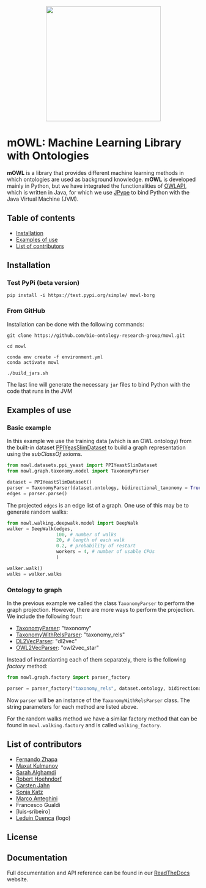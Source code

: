 <p align="center">
  <img src= "https://github.com/bio-ontology-research-group/mowl/blob/master/docs/source/mowl_black_background_colors_2048x2048px.png?raw=true" width="300"/>
</p>
  
# mOWL: Machine Learning Library with Ontologies

**mOWL** is a library that provides different machine learning methods in which ontologies are used as background knowledge. **mOWL** is developed 
mainly in Python, but we have integrated the functionalities of [OWLAPI](https://github.com/owlcs/owlapi), which is written in Java, for which we use [JPype](https://jpype.readthedocs.io/en/latest/) to bind Python with the Java Virtual Machine (JVM).


## Table of contents
  - [Installation](#installation)
  - [Examples of use](#examples-of-use)
  - [List of contributors](#list-of-contributors)


## Installation

### Test PyPi (beta version)

```
pip install -i https://test.pypi.org/simple/ mowl-borg
```

### From GitHub
Installation can be done with the following commands:

```
git clone https://github.com/bio-ontology-research-group/mowl.git

cd mowl

conda env create -f environment.yml
conda activate mowl

./build_jars.sh
```

The last line will generate the necessary `jar` files to bind Python with the code that runs in the JVM

## Examples of use

### Basic example

In this example we use the training data (which is an OWL ontology) from the built-in dataset [PPIYeasSlimDataset](https://mowl.readthedocs.io/en/latest/api/datasets/index.html#mowl.datasets.ppi_yeast.PPIYeastSlimDataset) to build a graph representation using the _subClassOf_ axioms.

```python
from mowl.datasets.ppi_yeast import PPIYeastSlimDataset
from mowl.graph.taxonomy.model import TaxonomyParser

dataset = PPIYeastSlimDataset()
parser = TaxonomyParser(dataset.ontology, bidirectional_taxonomy = True)
edges = parser.parse()
```
The projected `edges` is an edge list of a graph. One use of this may be to generate random walks:

```python
from mowl.walking.deepwalk.model import DeepWalk
walker = DeepWalk(edges,
	              100, # number of walks
				  20, # length of each walk
				  0.2, # probability of restart
				  workers = 4, # number of usable CPUs
				  )

walker.walk()
walks = walker.walks
```

### Ontology to graph

In the previous example we called the class `TaxonomyParser` to perform the graph projection. However, there are more ways to perform the projection. We include the following four:

* [TaxonomyParser](https://mowl.readthedocs.io/en/latest/api/graph/index.html#subclass-hierarchy): "taxonomy"
* [TaxonomyWithRelsParser](https://mowl.readthedocs.io/en/latest/api/graph/index.html#subclass-hierarchy-with-relations): "taxonomy_rels"
* [DL2VecParser](https://mowl.readthedocs.io/en/latest/api/graph/index.html#dl2vec-graph): "dl2vec"
* [OWL2VecParser](https://mowl.readthedocs.io/en/latest/api/graph/index.html#dl2vec-graph): "owl2vec_star"

Instead of instantianting each of them separately, there is the following _factory_ method:
```python
from mowl.graph.factory import parser_factory

parser = parser_factory("taxonomy_rels", dataset.ontology, bidirectional_taxonomy = True)
```
Now `parser` will be an instance of the `TaxonomyWithRelsParser` class. The string parameters for each method are listed above.

For the random walks method we have a similar factory method that can be found in `mowl.walking.factory` and is called `walking_factory`.


## List of contributors

* [Fernando Zhapa](https://github.com/ferzcam)
* [Maxat Kulmanov](https://github.com/coolmaksat)
* [Sarah Alghamdi](https://github.com/smalghamdi)
* [Robert Hoehndorf](https://github.com/leechuck)
* [Carsten Jahn](https://github.com/carsten-jahn)
* [Sonja Katz](https://github.com/sonjakatz)
* [Marco Anteghini](https://github.com/MarcoAnteghini)
* Francesco Gualdi
* [luis-sribeiro]
* [Leduin Cuenca](https://github.com/leduin) (logo)

## License

## Documentation

Full documentation and API reference can be found in our [ReadTheDocs](https://mowl.readthedocs.io/en/latest/index.html) website.
